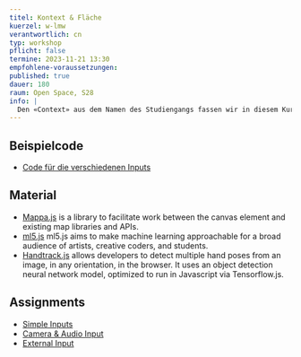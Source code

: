 ```yaml
---
titel: Kontext & Fläche
kuerzel: w-lmw
verantwortlich: cn
typ: workshop
pflicht: false
termine: 2023-11-21 13:30
empfohlene-voraussetzungen:
published: true
dauer: 180
raum: Open Space, S28
info: |
  Den «Context» aus dem Namen des Studiengangs fassen wir in diesem Kurs sehr pragmatisch auf. Unsere Sketches sollen nicht autark sein, sondern auf irgendeine Art mit der Umwelt interagieren, auf sie reagieren oder sie transformieren. Dies haben wir bereits in den ersten Fingerübungen gemacht, denn hier wurde z.B. auf die Größe der Darstellungsfläche reagiert. Auch das Binden von Parametern an die GUI zahlt auf dieses Ziel ein. In diesem Workshop wollen wir den Kontext jedoch noch deutlich stärker und direkter einbinden und auf ihn Bezug nehmen.
---
```


## Beispielcode
- [Code für die verschiedenen Inputs](/generative-gestaltung/material/context-ws2324.zip)

## Material
- [Mappa.js](https://mappa.js.org) is a library to facilitate work between the canvas element and existing map libraries and APIs.
- [ml5.js](https://ml5js.org) ml5.js aims to make machine learning approachable for a broad audience of artists, creative coders, and students.
- [Handtrack.js](https://victordibia.com/handtrack.js/#/) allows developers to detect multiple hand poses from an image, in any orientation, in the browser. It uses an object detection neural network model, optimized to run in Javascript via Tensorflow.js.

## Assignments
- [Simple Inputs](/generative-gestaltung/assignments/06-kontext-01/)
- [Camera & Audio Input](/generative-gestaltung/assignments/06-kontext-02/)
- [External Input](/generative-gestaltung/assignments/06-kontext-03/)
